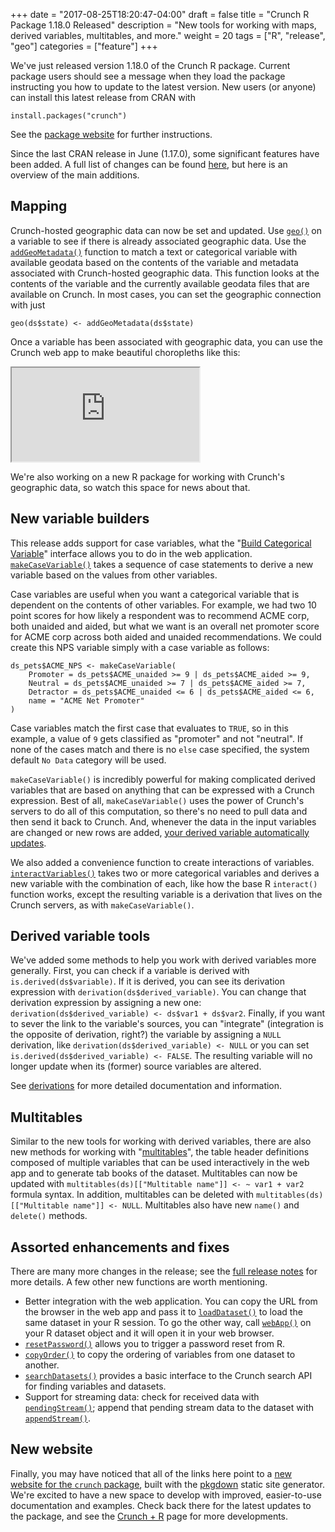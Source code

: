 +++
date = "2017-08-25T18:20:47-04:00"
draft = false
title = "Crunch R Package 1.18.0 Released"
description = "New tools for working with maps, derived variables, multitables, and more."
weight = 20
tags = ["R", "release", "geo"]
categories = ["feature"]
+++

We've just released version 1.18.0 of the Crunch R package. Current package users should see a message when they load the package instructing you how to update to the latest version. New users (or anyone) can install this latest release from CRAN with

    install.packages("crunch")

See the [package website](/r/crunch/) for further instructions.

Since the last CRAN release in June (1.17.0), some significant features have been added. A full list of changes can be found [here](/r/crunch/news/#crunch-1-18-0), but here is an overview of the main additions.

## Mapping

Crunch-hosted geographic data can now be set and updated. Use [`geo()`](/r/crunch/reference/geo.html) on a variable to see if there is already associated geographic data. Use the [`addGeoMetadata()`](/r/crunch/reference/addGeoMetadata.html) function to match a text or categorical variable with available geodata based on the contents of the variable and metadata associated with Crunch-hosted geographic data. This function looks at the contents of the variable and the currently available geodata files that are available on Crunch. In most cases, you can set the geographic connection with just

```{r}
geo(ds$state) <- addGeoMetadata(ds$state)
```

Once a variable has been associated with geographic data, you can use the Crunch web app to make beautiful choropleths like this:

<div class="crunchbox-container">
    <div class="crunchbox">
        <iframe src="https://s.crunch.io/widget/index.html#/ds/b877914954c7e82db199753717ddaef9/row/00001c/column/000003?viz=geo&cp=percent&dp=0&grp=stack"></iframe>
    </div>
</div>

We're also working on a new R package for working with Crunch's geographic data, so watch this space for news about that.

## New variable builders

This release adds support for case variables, what the "[Build Categorical Variable](http://support.crunch.io/crunch/crunch_creating-a-categorical-variable.html)" interface allows you to do in the web application. [`makeCaseVariable()`](/r/crunch/reference/makeCaseVariable.html) takes a sequence of case statements to derive a new variable based on the values from other variables.

Case variables are useful when you want a categorical variable that is dependent on the contents of other variables. For example, we had two 10 point scores for how likely a respondent was to recommend ACME corp, both unaided and aided, but what we want is an overall net promoter score for ACME corp across both aided and unaided recommendations. We could create this NPS variable simply with a case variable as follows:

```{r}
ds_pets$ACME_NPS <- makeCaseVariable(
    Promoter = ds_pets$ACME_unaided >= 9 | ds_pets$ACME_aided >= 9,
    Neutral = ds_pets$ACME_unaided >= 7 | ds_pets$ACME_aided >= 7,
    Detractor = ds_pets$ACME_unaided <= 6 | ds_pets$ACME_aided <= 6,
    name = "ACME Net Promoter"
)
```

Case variables match the first case that evaluates to `TRUE`, so in this example, a value of `9` gets classified as "promoter" and not "neutral". If none of the cases match and there is no `else` case specified, the system default `No Data` category will be used.

`makeCaseVariable()` is incredibly powerful for making complicated derived variables that are based on anything that can be expressed with a Crunch expression. Best of all, `makeCaseVariable()` uses the power of Crunch's servers to do all of this computation, so there's no need to pull data and then send it back to Crunch. And, whenever the data in the input variables are changed or new rows are added, [your derived variable automatically updates](/r/crunch/articles/derive.html).

We also added a convenience function to create interactions of variables. [`interactVariables()`](/r/crunch/reference/interactVariables.html) takes two or more categorical variables and derives a new variable with the combination of each, like how the base R `interact()` function works, except the resulting variable is a derivation that lives on the Crunch servers, as with `makeCaseVariable()`.

## Derived variable tools

We've added some methods to help you work with derived variables more generally. First, you can check if a variable is derived with `is.derived(ds$variable)`. If it is derived, you can see its derivation expression with `derivation(ds$derived_variable)`. You can change that derivation expression by assigning a new one: `derivation(ds$derived_variable) <- ds$var1 + ds$var2`. Finally, if you want to sever the link to the variable's sources, you can "integrate" (integration is the opposite of derivation, right?) the variable by assigning a `NULL` derivation, like `derivation(ds$derived_variable) <- NULL` or you can set `is.derived(ds$derived_variable) <- FALSE`. The resulting variable will no longer update when its (former) source variables are altered.

See [derivations](/r/crunch/reference/derivations.html) for more detailed documentation and information.

## Multitables

Similar to the new tools for working with derived variables, there are also new methods for working with "[multitables](/r/crunch/reference/multitable-catalog.html)", the table header definitions composed of multiple variables that can be used interactively in the web app and to generate tab books of the dataset. Multitables can now be updated with `multitables(ds)[["Multitable name"]] <- ~ var1 + var2` formula syntax. In addition, multitables can be deleted with `multitables(ds)[["Multitable name"]] <- NULL`. Multitables also have new `name()` and `delete()` methods.

## Assorted enhancements and fixes

There are many more changes in the release; see the [full release notes](/r/crunch/news/#crunch-1-18-0) for more details. A few other new functions are worth mentioning.

* Better integration with the web application. You can copy the URL from the browser in the web app and pass it to [`loadDataset()`](/r/crunch/reference/loadDataset.html) to load the same dataset in your R session. To go the other way, call [`webApp()`](/r/crunch/reference/webApp.html) on your R dataset object and it will open it in your web browser.
* [`resetPassword()`](/r/crunch/reference/resetPassword.html) allows you to trigger a password reset from R.
* [`copyOrder()`](/r/crunch/reference/copyOrder.html) to copy the ordering of variables from one dataset to another.
* [`searchDatasets()`](/r/crunch/reference/searchDatasets.html) provides a basic interface to the Crunch search API for finding variables and datasets.
* Support for streaming data: check for received data with [`pendingStream()`](/r/crunch/reference/pendingStream.html); append that pending stream data to the dataset with [`appendStream()`](/r/crunch/reference/appendStream.html).

## New website

Finally, you may have noticed that all of the links here point to a [new website for the `crunch` package](/r/crunch/), built with the [pkgdown](https://github.com/hadley/pkgdown) static site generator. We're excited to have a new space to develop with improved, easier-to-use documentation and examples. Check back there for the latest updates to the package, and see the [Crunch + R](/r/) page for more developments.
